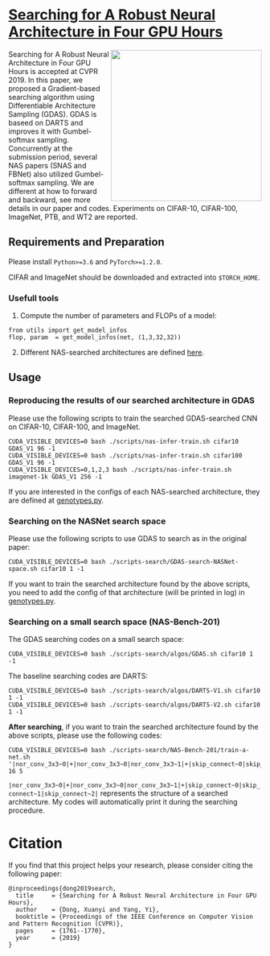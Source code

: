 # [Searching for A Robust Neural Architecture in Four GPU Hours](https://arxiv.org/abs/1910.04465)

<img align="right" src="https://d-x-y.github.com/resources/paper-icon/CVPR-2019-GDAS.png" width="300">

Searching for A Robust Neural Architecture in Four GPU Hours is accepted at CVPR 2019.
In this paper, we proposed a Gradient-based searching algorithm using Differentiable Architecture Sampling (GDAS).
GDAS is baseed on DARTS and improves it with Gumbel-softmax sampling.
Concurrently at the submission period, several NAS papers (SNAS and FBNet) also utilized Gumbel-softmax sampling. We are different at how to forward and backward, see more details in our paper and codes.
Experiments on CIFAR-10, CIFAR-100, ImageNet, PTB, and WT2 are reported.


## Requirements and Preparation

Please install `Python>=3.6` and `PyTorch>=1.2.0`.

CIFAR and ImageNet should be downloaded and extracted into `$TORCH_HOME`.

### Usefull tools
1. Compute the number of parameters and FLOPs of a model:
```
from utils import get_model_infos
flop, param  = get_model_infos(net, (1,3,32,32))
```

2. Different NAS-searched architectures are defined [here](https://github.com/D-X-Y/AutoDL-Projects/blob/master/lib/nas_infer_model/DXYs/genotypes.py).


## Usage

### Reproducing the results of our searched architecture in GDAS
Please use the following scripts to train the searched GDAS-searched CNN on CIFAR-10, CIFAR-100, and ImageNet.
```
CUDA_VISIBLE_DEVICES=0 bash ./scripts/nas-infer-train.sh cifar10  GDAS_V1 96 -1
CUDA_VISIBLE_DEVICES=0 bash ./scripts/nas-infer-train.sh cifar100 GDAS_V1 96 -1
CUDA_VISIBLE_DEVICES=0,1,2,3 bash ./scripts/nas-infer-train.sh imagenet-1k GDAS_V1 256 -1
```
If you are interested in the configs of each NAS-searched architecture, they are defined at [genotypes.py](https://github.com/D-X-Y/AutoDL-Projects/blob/master/lib/nas_infer_model/DXYs/genotypes.py).

### Searching on the NASNet search space
Please use the following scripts to use GDAS to search as in the original paper:
```
CUDA_VISIBLE_DEVICES=0 bash ./scripts-search/GDAS-search-NASNet-space.sh cifar10 1 -1
```
If you want to train the searched architecture found by the above scripts, you need to add the config of that architecture (will be printed in log) in [genotypes.py](https://github.com/D-X-Y/AutoDL-Projects/blob/master/lib/nas_infer_model/DXYs/genotypes.py).

### Searching on a small search space (NAS-Bench-201)
The GDAS searching codes on a small search space:
```
CUDA_VISIBLE_DEVICES=0 bash ./scripts-search/algos/GDAS.sh cifar10 1 -1
```

The baseline searching codes are DARTS:
```
CUDA_VISIBLE_DEVICES=0 bash ./scripts-search/algos/DARTS-V1.sh cifar10 1 -1
CUDA_VISIBLE_DEVICES=0 bash ./scripts-search/algos/DARTS-V2.sh cifar10 1 -1
```

**After searching**, if you want to train the searched architecture found by the above scripts, please use the following codes:
```
CUDA_VISIBLE_DEVICES=0 bash ./scripts-search/NAS-Bench-201/train-a-net.sh '|nor_conv_3x3~0|+|nor_conv_3x3~0|nor_conv_3x3~1|+|skip_connect~0|skip_connect~1|skip_connect~2|' 16 5
```
`|nor_conv_3x3~0|+|nor_conv_3x3~0|nor_conv_3x3~1|+|skip_connect~0|skip_connect~1|skip_connect~2|` represents the structure of a searched architecture. My codes will automatically print it during the searching procedure.


# Citation

If you find that this project helps your research, please consider citing the following paper:
```
@inproceedings{dong2019search,
  title     = {Searching for A Robust Neural Architecture in Four GPU Hours},
  author    = {Dong, Xuanyi and Yang, Yi},
  booktitle = {Proceedings of the IEEE Conference on Computer Vision and Pattern Recognition (CVPR)},
  pages     = {1761--1770},
  year      = {2019}
}
```
